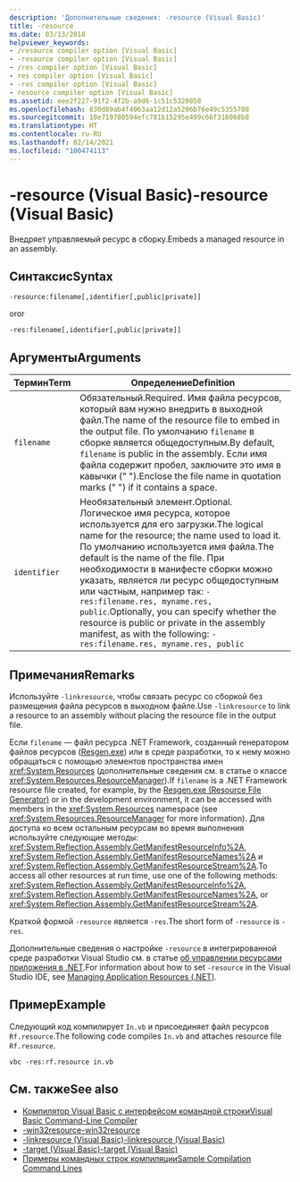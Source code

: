 ```yaml
---
description: 'Дополнительные сведения: -resource (Visual Basic)'
title: -resource
ms.date: 03/13/2018
helpviewer_keywords:
- /resource compiler option [Visual Basic]
- -resource compiler option [Visual Basic]
- /res compiler option [Visual Basic]
- res compiler option [Visual Basic]
- -res compiler option [Visual Basic]
- resource compiler option [Visual Basic]
ms.assetid: eee2f227-91f2-4f2b-a9d6-1c51c5320858
ms.openlocfilehash: 830d89ab4f4063aa12d12a5206b76e49c5355708
ms.sourcegitcommit: 10e719780594efc781b15295e499c66f316068b8
ms.translationtype: HT
ms.contentlocale: ru-RU
ms.lasthandoff: 02/14/2021
ms.locfileid: "100474113"
---
```

# <a name="-resource-visual-basic"></a><span data-ttu-id="387fb-103">-resource (Visual Basic)</span><span class="sxs-lookup"><span data-stu-id="387fb-103">-resource (Visual Basic)</span></span>

<span data-ttu-id="387fb-104">Внедряет управляемый ресурс в сборку.</span><span class="sxs-lookup"><span data-stu-id="387fb-104">Embeds a managed resource in an assembly.</span></span>  
  
## <a name="syntax"></a><span data-ttu-id="387fb-105">Синтаксис</span><span class="sxs-lookup"><span data-stu-id="387fb-105">Syntax</span></span>  
  
```console  
-resource:filename[,identifier[,public|private]]  
```

<span data-ttu-id="387fb-106">or</span><span class="sxs-lookup"><span data-stu-id="387fb-106">or</span></span>  

```console
-res:filename[,identifier[,public|private]]  
```  
  
## <a name="arguments"></a><span data-ttu-id="387fb-107">Аргументы</span><span class="sxs-lookup"><span data-stu-id="387fb-107">Arguments</span></span>  
  
|<span data-ttu-id="387fb-108">Термин</span><span class="sxs-lookup"><span data-stu-id="387fb-108">Term</span></span>|<span data-ttu-id="387fb-109">Определение</span><span class="sxs-lookup"><span data-stu-id="387fb-109">Definition</span></span>|  
|---|---|  
|`filename`|<span data-ttu-id="387fb-110">Обязательный.</span><span class="sxs-lookup"><span data-stu-id="387fb-110">Required.</span></span> <span data-ttu-id="387fb-111">Имя файла ресурсов, который вам нужно внедрить в выходной файл.</span><span class="sxs-lookup"><span data-stu-id="387fb-111">The name of the resource file to embed in the output file.</span></span> <span data-ttu-id="387fb-112">По умолчанию `filename` в сборке является общедоступным.</span><span class="sxs-lookup"><span data-stu-id="387fb-112">By default, `filename` is public in the assembly.</span></span> <span data-ttu-id="387fb-113">Если имя файла содержит пробел, заключите это имя в кавычки (" ").</span><span class="sxs-lookup"><span data-stu-id="387fb-113">Enclose the file name in quotation marks (" ") if it contains a space.</span></span>|  
|`identifier`|<span data-ttu-id="387fb-114">Необязательный элемент.</span><span class="sxs-lookup"><span data-stu-id="387fb-114">Optional.</span></span> <span data-ttu-id="387fb-115">Логическое имя ресурса, которое используется для его загрузки.</span><span class="sxs-lookup"><span data-stu-id="387fb-115">The logical name for the resource; the name used to load it.</span></span> <span data-ttu-id="387fb-116">По умолчанию используется имя файла.</span><span class="sxs-lookup"><span data-stu-id="387fb-116">The default is the name of the file.</span></span> <span data-ttu-id="387fb-117">При необходимости в манифесте сборки можно указать, является ли ресурс общедоступным или частным, например так: `-res:filename.res, myname.res, public`.</span><span class="sxs-lookup"><span data-stu-id="387fb-117">Optionally, you can specify whether the resource is public or private in the assembly manifest, as with the following: `-res:filename.res, myname.res, public`</span></span>|  
  
## <a name="remarks"></a><span data-ttu-id="387fb-118">Примечания</span><span class="sxs-lookup"><span data-stu-id="387fb-118">Remarks</span></span>  

 <span data-ttu-id="387fb-119">Используйте `-linkresource`, чтобы связать ресурс со сборкой без размещения файла ресурсов в выходном файле.</span><span class="sxs-lookup"><span data-stu-id="387fb-119">Use `-linkresource` to link a resource to an assembly without placing the resource file in the output file.</span></span>  
  
 <span data-ttu-id="387fb-120">Если `filename` — файл ресурса .NET Framework, созданный генератором файлов ресурсов ([Resgen.exe](../../../framework/tools/resgen-exe-resource-file-generator.md)) или в среде разработки, то к нему можно обращаться с помощью элементов пространства имен <xref:System.Resources> (дополнительные сведения см. в статье о классе <xref:System.Resources.ResourceManager>).</span><span class="sxs-lookup"><span data-stu-id="387fb-120">If `filename` is a .NET Framework resource file created, for example, by the [Resgen.exe (Resource File Generator)](../../../framework/tools/resgen-exe-resource-file-generator.md) or in the development environment, it can be accessed with members in the <xref:System.Resources> namespace (see <xref:System.Resources.ResourceManager> for more information).</span></span> <span data-ttu-id="387fb-121">Для доступа ко всем остальным ресурсам во время выполнения используйте следующие методы: <xref:System.Reflection.Assembly.GetManifestResourceInfo%2A>, <xref:System.Reflection.Assembly.GetManifestResourceNames%2A> и <xref:System.Reflection.Assembly.GetManifestResourceStream%2A>.</span><span class="sxs-lookup"><span data-stu-id="387fb-121">To access all other resources at run time, use one of the following methods: <xref:System.Reflection.Assembly.GetManifestResourceInfo%2A>, <xref:System.Reflection.Assembly.GetManifestResourceNames%2A>, or <xref:System.Reflection.Assembly.GetManifestResourceStream%2A>.</span></span>  
  
 <span data-ttu-id="387fb-122">Краткой формой `-resource` является `-res`.</span><span class="sxs-lookup"><span data-stu-id="387fb-122">The short form of `-resource` is `-res`.</span></span>  
  
 <span data-ttu-id="387fb-123">Дополнительные сведения о настройке `-resource` в интегрированной среде разработки Visual Studio см. в статье [об управлении ресурсами приложения в .NET](/visualstudio/ide/managing-application-resources-dotnet).</span><span class="sxs-lookup"><span data-stu-id="387fb-123">For information about how to set `-resource` in the Visual Studio IDE, see [Managing Application Resources (.NET)](/visualstudio/ide/managing-application-resources-dotnet).</span></span>  
  
## <a name="example"></a><span data-ttu-id="387fb-124">Пример</span><span class="sxs-lookup"><span data-stu-id="387fb-124">Example</span></span>  

 <span data-ttu-id="387fb-125">Следующий код компилирует `In.vb` и присоединяет файл ресурсов `Rf.resource`.</span><span class="sxs-lookup"><span data-stu-id="387fb-125">The following code compiles `In.vb` and attaches resource file `Rf.resource`.</span></span>  
  
```console
vbc -res:rf.resource in.vb  
```  
  
## <a name="see-also"></a><span data-ttu-id="387fb-126">См. также</span><span class="sxs-lookup"><span data-stu-id="387fb-126">See also</span></span>

- [<span data-ttu-id="387fb-127">Компилятор Visual Basic с интерфейсом командной строки</span><span class="sxs-lookup"><span data-stu-id="387fb-127">Visual Basic Command-Line Compiler</span></span>](index.md)
- [<span data-ttu-id="387fb-128">-win32resource</span><span class="sxs-lookup"><span data-stu-id="387fb-128">-win32resource</span></span>](win32resource.md)
- [<span data-ttu-id="387fb-129">-linkresource (Visual Basic)</span><span class="sxs-lookup"><span data-stu-id="387fb-129">-linkresource (Visual Basic)</span></span>](linkresource.md)
- [<span data-ttu-id="387fb-130">-target (Visual Basic)</span><span class="sxs-lookup"><span data-stu-id="387fb-130">-target (Visual Basic)</span></span>](target.md)
- [<span data-ttu-id="387fb-131">Примеры командных строк компиляции</span><span class="sxs-lookup"><span data-stu-id="387fb-131">Sample Compilation Command Lines</span></span>](sample-compilation-command-lines.md)
